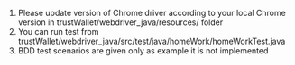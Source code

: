 1. Please update version of Chrome driver according to your local Chrome version in trustWallet/webdriver_java/resources/ folder
2. You can run test from trustWallet/webdriver_java/src/test/java/homeWork/homeWorkTest.java
3. BDD test scenarios are given only as example it is not implemented
